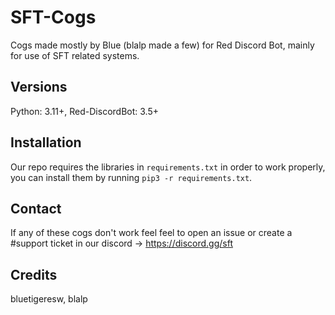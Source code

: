 # SFT-Cogs
Cogs made mostly by Blue (blalp made a few) for Red Discord Bot, mainly for use of SFT related systems.

## Versions
Python: 3.11+, 
Red-DiscordBot: 3.5+

## Installation
Our repo requires the libraries in `requirements.txt` in order to work properly, you can install them by running `pip3 -r requirements.txt`.

## Contact
If any of these cogs don't work feel feel to open an issue or create a #support ticket in our discord -> https://discord.gg/sft

## Credits
bluetigeresw, blalp
